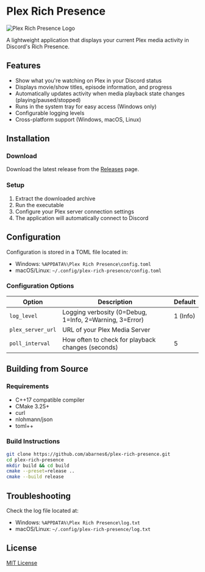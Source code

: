 # Plex Rich Presence

![Plex Rich Presence Logo](https://github.com/user-attachments/assets/882c06f1-f1d6-4444-9249-7021eef77d78)

A lightweight application that displays your current Plex media activity in Discord's Rich Presence.

## Features

-   Show what you're watching on Plex in your Discord status
-   Displays movie/show titles, episode information, and progress
-   Automatically updates activity when media playback state changes (playing/paused/stopped)
-   Runs in the system tray for easy access (Windows only)
-   Configurable logging levels
-   Cross-platform support (Windows, macOS, Linux)

## Installation

### Download

Download the latest release from the [Releases](https://github.com/abarnes6/plex-rich-presence/releases) page.

### Setup

1. Extract the downloaded archive
2. Run the executable
3. Configure your Plex server connection settings
4. The application will automatically connect to Discord

## Configuration

Configuration is stored in a TOML file located in:

-   Windows: `%APPDATA%\Plex Rich Presence\config.toml`
-   macOS/Linux: `~/.config/plex-rich-presence/config.toml`

### Configuration Options

| Option            | Description                                             | Default  |
| ----------------- | ------------------------------------------------------- | -------- |
| `log_level`       | Logging verbosity (0=Debug, 1=Info, 2=Warning, 3=Error) | 1 (Info) |
| `plex_server_url` | URL of your Plex Media Server                           |          |
| `poll_interval`   | How often to check for playback changes (seconds)       | 5        |

## Building from Source

### Requirements

-   C++17 compatible compiler
-   CMake 3.25+
-   curl
-   nlohmann/json
-   toml++

### Build Instructions

```bash
git clone https://github.com/abarnes6/plex-rich-presence.git
cd plex-rich-presence
mkdir build && cd build
cmake --preset=release ..
cmake --build release
```

## Troubleshooting

Check the log file located at:

-   Windows: `%APPDATA%\Plex Rich Presence\log.txt`
-   macOS/Linux: `~/.config/plex-rich-presence/log.txt`

## License

[MIT License](LICENSE)
